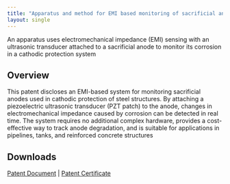 ```yaml
---
title: "Apparatus and method for EMI based monitoring of sacrificial anode in cathodic protection system"
layout: single
---
```

An apparatus uses electromechanical impedance (EMI) sensing with an ultrasonic transducer attached to a sacrificial anode to monitor its corrosion in a cathodic protection system
## Overview
This patent discloses an EMI-based system for monitoring sacrificial anodes used in cathodic protection of steel structures. By attaching a piezoelectric ultrasonic transducer (PZT patch) to the anode, changes in electromechanical impedance caused by corrosion can be detected in real time. The system requires no additional complex hardware, provides a cost-effective way 
to track anode degradation, and is suitable for applications in pipelines, tanks, and reinforced concrete structures

## Downloads
[Patent Document](/files/patents/documents/document_557521.pdf)
|
[Patent Certificate](/files/patents/certificates/certificate_557521.pdf)
